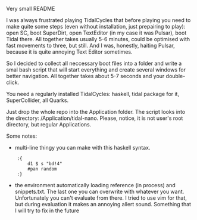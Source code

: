 Very small README

I was always frustrated playing TidalCycles that before playing you need to make quite some steps (even without installation, just prepairing to play): open SC, boot SuperDirt, open TextEditor (in my case it was Pulsar), boot Tidal there. All together takes usually 5-6 minutes, could be optimised with fast movements to three, but still. And I was, honestly, haiting Pulsar, because it is quite annoying Text Editor sometimes.

So I decided to collect all neccessary boot files into a folder and write a smal bash script that will start everything and create several windows for better navigation. All together takes about 5-7 seconds and your double-click.

You need a regularly installed TidalCycles: haskell, tidal package for it, SuperCollider, all Quarks.

Just drop the whole repo into the Application folder. The script looks into the directory: /Application/tidal-nano. Please, notice, it is not user's root directory, but regular Applications.

Some notes:
- multi-line thingy you can make with this haskell syntax.
~~~
    :{ 
        d1 $ s "bd!4"
        #pan random
    :}
~~~
- the environment automatically loading reference (in process) and snippets.txt. The last one you can overwrite with whatever you want. Unfortunately you can't evaluate from there. I tried to use vim for that, but during evaluation it makes an annoying allert sound. Something that I will try to fix in the future
